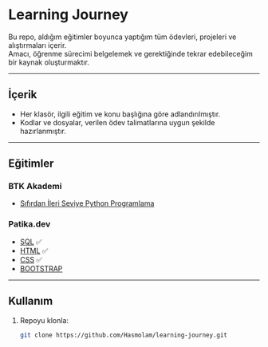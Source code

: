 # Learning Journey

Bu repo, aldığım eğitimler boyunca yaptığım tüm ödevleri, projeleri ve alıştırmaları içerir.  
Amacı, öğrenme sürecimi belgelemek ve gerektiğinde tekrar edebileceğim bir kaynak oluşturmaktır.

---

## İçerik
- Her klasör, ilgili eğitim ve konu başlığına göre adlandırılmıştır.
- Kodlar ve dosyalar, verilen ödev talimatlarına uygun şekilde hazırlanmıştır.

---

## Eğitimler

### BTK Akademi
- [Sıfırdan İleri Seviye Python Programlama](https://www.btkakademi.gov.tr/portal/course/sifirdan-ileri-seviye-python-programlama-5877)

### Patika.dev
- [SQL](https://academy.patika.dev/courses/sql) ✅
- [HTML](https://academy.patika.dev/courses/html) ✅
- [CSS](https://academy.patika.dev/courses/css) ✅
- [BOOTSTRAP](https://academy.patika.dev/courses/bootstrap)

---

## Kullanım

1. Repoyu klonla:
   ```bash
   git clone https://github.com/Hasmolam/learning-journey.git
